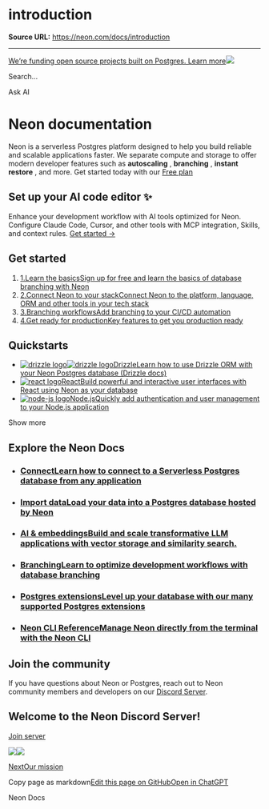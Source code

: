 # introduction

**Source URL:** https://neon.com/docs/introduction

---

[We’re funding open source projects built on Postgres. Learn more![](/_next/static/svgs/9ee958f8b2be7694e4ce9140c14df68e.svg)](https://neon.com/programs/open-source)

Search...

Ask AI

# Neon documentation

Neon is a serverless Postgres platform designed to help you build reliable and scalable applications faster. We separate compute and storage to offer modern developer features such as **autoscaling** , **branching** , **instant restore** , and more. Get started today with our [Free plan](https://console.neon.tech)

## Set up your AI code editor ✨

Enhance your development workflow with AI tools optimized for Neon. Configure Claude Code, Cursor, and other tools with MCP integration, Skills, and context rules. [Get started →](/docs/ai/ai-agents-tools)

## Get started

  1. [1.Learn the basicsSign up for free and learn the basics of database branching with Neon](/docs/get-started/signing-up)
  2. [2.Connect Neon to your stackConnect Neon to the platform, language, ORM and other tools in your tech stack](/docs/get-started/connect-neon)
  3. [3.Branching workflowsAdd branching to your CI/CD automation](/docs/get-started/workflow-primer)
  4. [4.Get ready for productionKey features to get you production ready](/docs/get-started/production-checklist)



## Quickstarts

  * [![drizzle logo](/images/technology-logos/drizzle.svg)![drizzle logo](/images/technology-logos/drizzle-dark.svg)DrizzleLearn how to use Drizzle ORM with your Neon Postgres database (Drizzle docs)](/docs/guides/drizzle)
  * [![react logo](/images/technology-logos/react.svg)ReactBuild powerful and interactive user interfaces with React using Neon as your database](/docs/guides/react)
  * [![node-js logo](/images/technology-logos/node-js.svg)Node.jsQuickly add authentication and user management to your Node.js application](/docs/guides/node)

Show more

## Explore the Neon Docs

  * ### [ConnectLearn how to connect to a Serverless Postgres database from any application](/docs/connect/connect-intro)
  * ### [Import dataLoad your data into a Postgres database hosted by Neon](/docs/import/import-intro)
  * ### [AI & embeddingsBuild and scale transformative LLM applications with vector storage and similarity search.](/docs/ai/ai-intro)
  * ### [BranchingLearn to optimize development workflows with database branching](/docs/guides/branching-intro)
  * ### [Postgres extensionsLevel up your database with our many supported Postgres extensions](/docs/extensions/extensions-intro)
  * ### [Neon CLI ReferenceManage Neon directly from the terminal with the Neon CLI](/docs/reference/neon-cli)



## Join the community

If you have questions about Neon or Postgres, reach out to Neon community members and developers on our [Discord Server](https://discord.com/invite/92vNTzKDGp).

## Welcome to the Neon Discord Server!

[Join server](https://discord.gg/92vNTzKDGp)

![](/_next/static/svgs/358145d2e0f7564bac49c5a87a09579a.svg)![](/_next/image?url=%2F_next%2Fstatic%2Fmedia%2Fdiscord.a8e8407a.png&w=640&q=90&dpl=dpl_BWMnjAnsz5e4vCV8rVKCfZ67QP1V)

[NextOur mission](/docs/get-started/why-neon)

Copy page as markdown[Edit this page on GitHub](https://github.com/neondatabase/website/tree/main/content/docs/introduction.md)[Open in ChatGPT](https://chatgpt.com/?hints=search&q=Read+https://raw.githubusercontent.com/neondatabase/website/refs/heads/main/content/docs/introduction.md)

Neon Docs